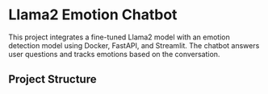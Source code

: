 # Llama2 Emotion Chatbot

This project integrates a fine-tuned Llama2 model with an emotion detection model using Docker, FastAPI, and Streamlit. The chatbot answers user questions and tracks emotions based on the conversation.

## Project Structure

